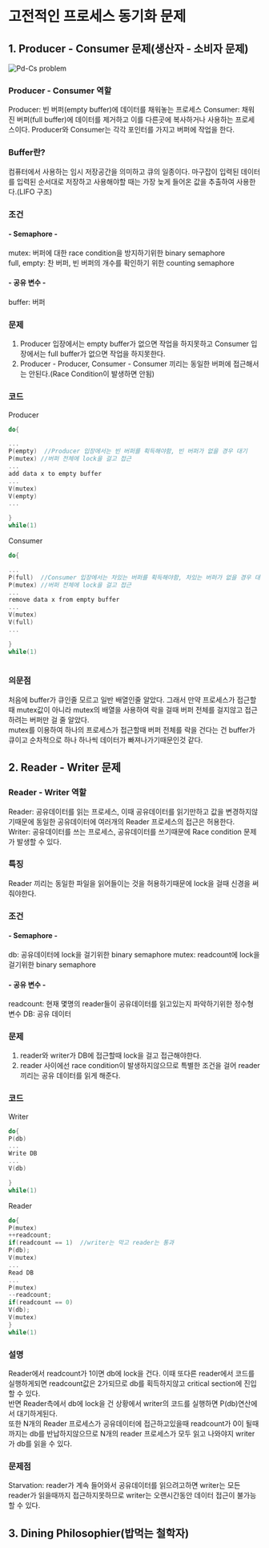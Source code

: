 # 고전적인 프로세스 동기화 문제

## 1. Producer - Consumer 문제(생산자 - 소비자 문제)
![Pd-Cs problem](https://user-images.githubusercontent.com/79313194/165043417-c34d53f7-500d-407a-a412-3106a5642902.png)


### Producer - Consumer 역할
Producer: 빈 버퍼(empty buffer)에 데이터를 채워놓는 프로세스
Consumer: 채워진 버퍼(full buffer)에 데이터를 제거하고 이를 다른곳에 복사하거나 사용하는 프로세스이다.
Producer와 Consumer는 각각 포인터를 가지고 버퍼에 작업을 한다.

### Buffer란?
컴퓨터에서 사용하는 임시 저장공간을 의미하고 큐의 일종이다. 마구잡이 입력된 데이터를 입력된 순서대로 저장하고 사용해야할 때는 가장 늦게 들어온 값을 추출하여 사용한다.(LIFO 구조) 

### 조건
#### - Semaphore -
mutex: 버퍼에 대한 race condition을 방지하기위한 binary semaphore   
full, empty: 찬 버퍼, 빈 버퍼의 개수를 확인하기 위한 counting semaphore

#### - 공유 변수 -
buffer: 버퍼


### 문제
1. Producer 입장에서는 empty buffer가 없으면 작업을 하지못하고 Consumer 입장에서는 full buffer가 없으면 작업을 하지못한다.
2. Producer - Producer, Consumer - Consumer 끼리는 동일한 버퍼에 접근해서는 안된다.(Race Condition이 발생하면 안됨)


### 코드
Producer
```C
do{

...
P(empty)  //Producer 입장에서는 빈 버퍼를 획득해야함, 빈 버퍼가 없을 경우 대기
P(mutex) //버퍼 전체에 lock을 걸고 접근
...
add data x to empty buffer
...
V(mutex)
V(empty)
...

}
while(1)

```

Consumer
```C
do{

...
P(full)  //Consumer 입장에서는 차있는 버퍼를 획득해야함, 차있는 버퍼가 없을 경우 대기
P(mutex) //버퍼 전체에 lock을 걸고 접근
...
remove data x from empty buffer
...
V(mutex)
V(full)
...

}
while(1)



```

### 의문점
처음에 buffer가 큐인줄 모르고 일반 배열인줄 알았다. 그래서 만약 프로세스가 접근할때 mutex값이 아니라 mutex의 배열을 사용하여 락을 걸때 버퍼 전체를 걸지않고
접근하려는 버퍼만 걸 줄 알았다.    
mutex를 이용하여 하나의 프로세스가 접근할때 버퍼 전체를 락을 건다는 건 buffer가 큐이고 순차적으로 하나 하나씩 데이터가 빠져나가기때문인것 같다.


## 2. Reader - Writer 문제

### Reader - Writer 역할
Reader: 공유데이터를 읽는 프로세스, 이때 공유데이터를 읽기만하고 값을 변경하지않기때문에 동일한 공유데이터에 여러개의 Reader 프로세스의 접근은 허용한다.   
Writer: 공유데이터를 쓰는 프로세스, 공유데이터를 쓰기때문에 Race condition 문제가 발생할 수 있다.

### 특징
Reader 끼리는 동일한 파일을 읽어들이는 것을 허용하기때문에 lock을 걸때 신경을 써줘야한다.

### 조건
#### - Semaphore -
db: 공유데이터에 lock을 걸기위한 binary semaphore
mutex: readcount에 lock을 걸기위한 binary semaphore 

#### - 공유 변수 -
readcount: 현재 몇명의 reader들이 공유데이터를 읽고있는지 파악하기위한 정수형 변수
DB: 공유 데이터

### 문제
1. reader와 writer가 DB에 접근할때 lock을 걸고 접근해야한다.
2. reader 사이에선 race condition이 발생하지않으므로 특별한 조건을 걸어 reader 끼리는 공유 데이터를 읽게 해준다.


### 코드
Writer
```C
do{
P(db)
...
Write DB
...
V(db)

}
while(1)

```
Reader
```C
do{
P(mutex)
++readcount;
if(readcount == 1)  //writer는 막고 reader는 통과
P(db);
V(mutex)
...
Read DB
...
P(mutex)
--readcount;
if(readcount == 0)
V(db);
V(mutex)
}
while(1)
```

### 설명
Reader에서 readcount가 1이면 db에 lock을 건다. 이때 또다른 reader에서 코드를 실행하게되면 readcount값은 2가되므로 db를 획득하지않고 critical section에 진입할 수 있다.   
반면 Reader측에서 db에 lock을 건 상황에서 writer의 코드를 실행하면 P(db)연산에서 대기하게된다.    
또한 N개의 Reader 프로세스가 공유데이터에 접근하고있을때 readcount가 0이 될때까지는 db를 반납하지않으므로 N개의 reader 프로세스가 모두 읽고 나와야지 writer가 db를 읽을
수 있다.


### 문제점
Starvation: reader가 계속 들어와서 공유데이터를 읽으려고하면 writer는 모든 reader가 읽을때까지 접근하지못하므로 writer는 오랜시간동안 데이터 접근이 불가능할 수 있다.

## 3. Dining Philosophier(밥먹는 철학자)
